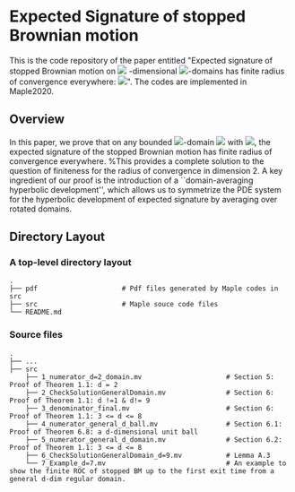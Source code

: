 #  Expected Signature of stopped Brownian motion

 This is the code repository of the paper entitled "Expected signature of stopped Brownian motion on <img src="https://render.githubusercontent.com/render/math?math=%24d%24"> -dimensional <img src="https://render.githubusercontent.com/render/math?math=%24C%5E%7B2%2C%20%5Calpha%7D%24">-domains has finite radius of convergence everywhere: <img src="https://render.githubusercontent.com/render/math?math=%242%20%5Cleq%20d%20%5Cleq%208%24">". The codes are implemented in Maple2020.

## Overview
In this paper, we prove that on any bounded <img src="https://render.githubusercontent.com/render/math?math=%24C%5E%7B2%2C%20%5Calpha%7D%24">-domain <img src="https://render.githubusercontent.com/render/math?math=%24%5COmega%20%5Csubset%20%5CR%5Ed%24"> with <img src="https://render.githubusercontent.com/render/math?math=%242%5Cleq%20d%20%5Cleq%208%24">, the expected signature of the stopped Brownian motion has finite radius of convergence everywhere. %This provides a complete solution to the question of finiteness for the radius of convergence in dimension 2. 
A key ingredient of our proof is the introduction of a ``domain-averaging hyperbolic development'', which allows us to symmetrize the PDE system for the hyperbolic development of expected signature by averaging over rotated domains. 

## Directory Layout 
 ### A top-level directory layout
    .
    ├── pdf                     # Pdf files generated by Maple codes in src
    ├── src                     # Maple souce code files 
    └── README.md
### Source files
    .
    ├── ...
    ├── src
        ├── 1_numerator_d=2_domain.mv                     # Section 5: Proof of Theorem 1.1: d = 2
        ├── 2_CheckSolutionGeneralDomain.mv               # Section 6: Proof of Theorem 1.1: d !=1 & d!= 9
        ├── 3_denominator_final.mv                        # Section 6: Proof of Theorem 1.1: 3 <= d <= 8
        ├── 4_numerator_general_d_ball.mv                 # Section 6.1: Proof of Theorem 6.8: a d-dimensional unit ball  
        ├── 5_numerator_general_d_domain.mv               # Section 6.2: Proof of Theorem 1.1: 3 <= d <= 8
        ├── 6_CheckSolutionGeneralDomain_d=9.mv           # Lemma A.3
        └── 7_Example_d=7.mv                              # An example to show the finite ROC of stopped BM up to the first exit time from a general d-dim regular domain.
